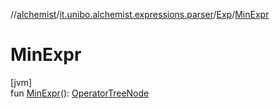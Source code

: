 //[alchemist](../../../index.md)/[it.unibo.alchemist.expressions.parser](../index.md)/[Exp](index.md)/[MinExpr](-min-expr.md)

# MinExpr

[jvm]\
fun [MinExpr](-min-expr.md)(): [OperatorTreeNode](../../it.unibo.alchemist.expressions.implementations/-operator-tree-node/index.md)
